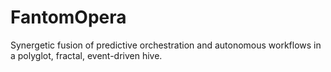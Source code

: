 # FantomOpera
Synergetic fusion of predictive orchestration and autonomous workflows in a polyglot, fractal, event-driven hive.

